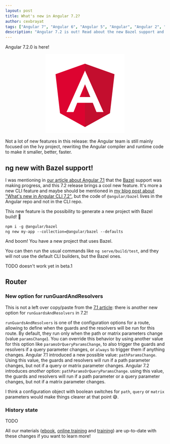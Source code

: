 ```yaml
---
layout: post
title: What's new in Angular 7.2?
author: cexbrayat
tags: ["Angular 7", "Angular 6", "Angular 5", "Angular", "Angular 2", "Angular 4"]
description: "Angular 7.2 is out! Read about the new Bazel support and more!"
---
```


Angular&nbsp;7.2.0 is here!

<p style="text-align: center;">
  <a href="https://github.com/angular/angular/blob/master/CHANGELOG.md#TODO">
    <img class="rounded img-fluid" style="max-width: 100%" src="/assets/images/angular.png" alt="Angular logo" />
  </a>
</p>

Not a lot of new features in this release:
the Angular team is still mainly focused on the Ivy project,
rewriting the Angular compiler and runtime code to make it smaller, better, faster.


## ng new with Bazel support!

I was mentioning in [our article about Angular 7.1](/2018/11/22/what-is-new-angular-7.1) that the [Bazel](https://bazel.build/) support was making progress,
and this 7.2 release brings a cool new feature.
It's more a new CLI feature and maybe should be mentioned in [my blog post about "What's new in Angular CLI 7.2"](/2018/12/TODO/angular-cli-7.2), but the code of `@angular/bazel` lives in the Angular repo and not in the CLI repo.

This new feature is the possibility to generate a new project with Bazel build! 🚀

    npm i -g @angular/bazel
    ng new my-app --collection=@angular/bazel --defaults

And boom! You have a new project that uses Bazel.

You can then run the usual commands like `ng serve/build/test`,
and they will not use the default CLI builders, but the Bazel ones.

TODO doesn't work yet in beta.1

## Router

### New option for runGuardAndResolvers

This is not a left over copy/paste from the [7.1 article](/2018/11/22/what-is-new-angular-7.1):
there is another new option for `runGuardsAndResolvers` in 7.2!

`runGuardsAndResolvers` is one of the configuration options for a route,
allowing to define when the guards and the resolvers will be run for this route.
By default, they run only when the path or matrix parameters change (value `paramsChange`).
You can override this behavior by using another value for this option like `paramsOrQueryParamsChange`,
to also trigger the guards and resolvers if a query parameter changes,
or `always` to trigger them if anything changes.
Angular 7.1 introduced a new possible value: `pathParamsChange`.
Using this value, the guards and resolvers will run if a path parameter changes,
but not if a query or matrix parameter changes.
Angular 7.2 introduces *another* option: `pathParamsOrQueryParamsChange`.
using this value, the guards and resolvers will run if a path parameter or a query parameter changes,
but not if a matrix parameter changes.

I think a configuration object with boolean switches for `path`, `query` or `matrix` parameters
would make things clearer at that point 😅.

### History state

TODO

All our materials ([ebook](https://books.ninja-squad.com/angular), [online training](https://angular-exercises.ninja-squad.com/) and [training](https://ninja-squad.com/training/angular)) are up-to-date with these changes if you want to learn more!
